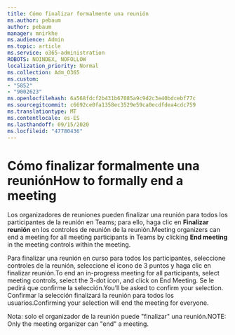 ```yaml
---
title: Cómo finalizar formalmente una reunión
ms.author: pebaum
author: pebaum
manager: mnirkhe
ms.audience: Admin
ms.topic: article
ms.service: o365-administration
ROBOTS: NOINDEX, NOFOLLOW
localization_priority: Normal
ms.collection: Adm_O365
ms.custom:
- "5852"
- "9002623"
ms.openlocfilehash: 6a568fdcf2b431b67085a9c9d2c3e40bdcebf77c
ms.sourcegitcommit: c6692ce0fa1358ec3529e59ca0ecdfdea4cdc759
ms.translationtype: MT
ms.contentlocale: es-ES
ms.lasthandoff: 09/15/2020
ms.locfileid: "47780436"
---
```

# <a name="how-to-formally-end-a-meeting"></a><span data-ttu-id="15993-102">Cómo finalizar formalmente una reunión</span><span class="sxs-lookup"><span data-stu-id="15993-102">How to formally end a meeting</span></span>

<span data-ttu-id="15993-103">Los organizadores de reuniones pueden finalizar una reunión para todos los participantes de la reunión en Teams; para ello, haga clic en **Finalizar reunión** en los controles de reunión de la reunión.</span><span class="sxs-lookup"><span data-stu-id="15993-103">Meeting organizers can end a meeting for all meeting participants in Teams by clicking **End meeting** in the meeting controls within the meeting.</span></span>  

<span data-ttu-id="15993-104">Para finalizar una reunión en curso para todos los participantes, seleccione controles de la reunión, seleccione el icono de 3 puntos y haga clic en finalizar reunión.</span><span class="sxs-lookup"><span data-stu-id="15993-104">To end an in-progress meeting for all participants, select meeting controls, select the 3-dot icon, and click on End Meeting.</span></span> <span data-ttu-id="15993-105">Se le pedirá que confirme la selección.</span><span class="sxs-lookup"><span data-stu-id="15993-105">You’ll be asked to confirm your selection.</span></span> <span data-ttu-id="15993-106">Confirmar la selección finalizará la reunión para todos los usuarios.</span><span class="sxs-lookup"><span data-stu-id="15993-106">Confirming your selection will end the meeting for everyone.</span></span>

<span data-ttu-id="15993-107">Nota: solo el organizador de la reunión puede "finalizar" una reunión.</span><span class="sxs-lookup"><span data-stu-id="15993-107">NOTE: Only the meeting organizer can "end" a meeting.</span></span>